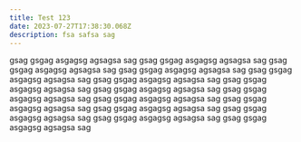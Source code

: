```yaml
---
title: Test 123
date: 2023-07-27T17:38:30.068Z
description: fsa safsa sag
---
```

g﻿sag gsgag asgagsg agsagsa sag g﻿sag gsgag asgagsg agsagsa sag g﻿sag gsgag asgagsg agsagsa sag g﻿sag gsgag asgagsg agsagsa sag g﻿sag gsgag asgagsg agsagsa sag g﻿sag gsgag asgagsg agsagsa sag g﻿sag gsgag asgagsg agsagsa sag g﻿sag gsgag asgagsg agsagsa sag g﻿sag gsgag asgagsg agsagsa sag g﻿sag gsgag asgagsg agsagsa sag g﻿sag gsgag asgagsg agsagsa sag g﻿sag gsgag asgagsg agsagsa sag g﻿sag gsgag asgagsg agsagsa sag g﻿sag gsgag asgagsg agsagsa sag g﻿sag gsgag asgagsg agsagsa sag